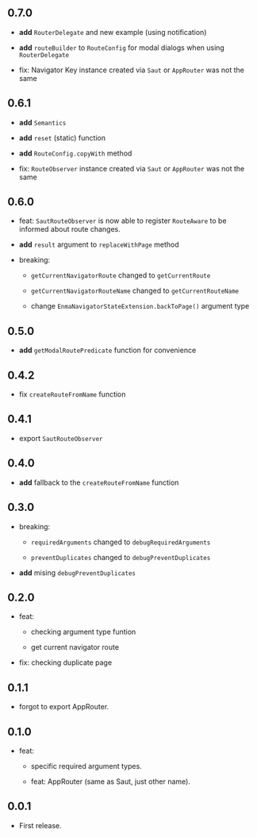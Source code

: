 ## 0.7.0

* **add** `RouterDelegate` and new example (using notification)

* **add** `routeBuilder` to `RouteConfig` for modal dialogs when using `RouterDelegate`

* fix: Navigator Key instance created via `Saut` or `AppRouter` was not the same

## 0.6.1

* **add** `Semantics`

* **add** `reset` (static) function

* **add** `RouteConfig.copyWith` method

* fix: `RouteObserver` instance created via `Saut` or `AppRouter` was not the same

## 0.6.0

* feat: `SautRouteObserver` is now able to register `RouteAware` to be informed about route changes.

* **add** `result` argument to `replaceWithPage` method

* breaking:

  - `getCurrentNavigatorRoute` changed to `getCurrentRoute`

  - `getCurrentNavigatorRouteName` changed to `getCurrentRouteName`

  - change `EnmaNavigatorStateExtension.backToPage()` argument type

## 0.5.0

* **add** `getModalRoutePredicate` function for convenience

## 0.4.2

* fix `createRouteFromName` function

## 0.4.1

* export `SautRouteObserver`

## 0.4.0

* **add** fallback to the `createRouteFromName` function

## 0.3.0

* breaking:

  - `requiredArguments` changed to `debugRequiredArguments`

  - `preventDuplicates` changed to `debugPreventDuplicates`

* **add** mising `debugPreventDuplicates`

## 0.2.0

* feat:

  - checking argument type funtion

  - get current navigator route

* fix: checking duplicate page

## 0.1.1

* forgot to export AppRouter.

## 0.1.0

* feat:

  - specific required argument types.

  - feat: AppRouter (same as Saut, just other name).

## 0.0.1

* First release.

